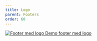 ```yaml
---
title: Logo
parent: Footers
order: 60
---
```


<div class="preview">
  <a class="media_link" href="{{ site.baseurl }}/components/footers/footer-logo/">
    <img src="{{ site.baseurl }}/assets/img/footers/footer-logo.PNG" alt="Footer med logo">
  </a>
  <a class="button button-secondary mt-5" href="{{ site.baseurl }}/components/footers/footer-logo/">Demo footer med logo</a>
</div>
